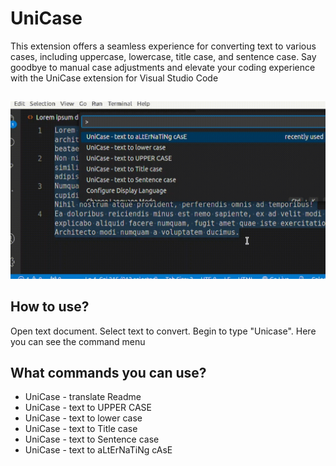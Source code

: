 # UniCase

This extension offers a seamless experience for converting text to various cases, including uppercase, lowercase, title case, and sentence case. Say goodbye to manual case adjustments and elevate your coding experience with the UniCase extension for Visual Studio Code

##

[![Vscode extension](/translations/demo.gif 'Vscode extension demo')](https://learnwithyan.com)

## How to use?

Open text document. Select text to convert. Begin to type "Unicase". Here you can see the command menu

## What commands you can use?

- UniCase - translate Readme
- UniCase - text to UPPER CASE
- UniCase - text to lower case
- UniCase - text to Title case
- UniCase - text to Sentence case
- UniCase - text to aLtErNaTiNg cAsE

#
